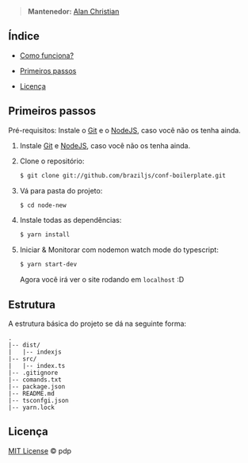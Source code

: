> **Mantenedor:** [Alan Christian](https://github.com/alangeek)

## Índice

- [Como funciona?](#como-funciona)
- [Primeiros passos](#primeiros-passos)

- [Licença](#licena)

## Primeiros passos

Pré-requisitos: Instale o [Git](http://git-scm.com/downloads) e o [NodeJS](http://nodejs.org/download/), caso você não os tenha ainda.

1. Instale [Git](http://git-scm.com/downloads) e [NodeJS](http://nodejs.org/download/), caso você não os tenha ainda.

2. Clone o repositório:

   ```sh
   $ git clone git://github.com/braziljs/conf-boilerplate.git
   ```

3. Vá para pasta do projeto:

   ```sh
   $ cd node-new
   ```

4. Instale todas as dependências:

   ```sh
   $ yarn install
   ```

5. Iniciar & Monitorar com nodemon watch mode do typescript:

   ```sh
   $ yarn start-dev
   ```

   Agora você irá ver o site rodando em `localhost` :D

## Estrutura

A estrutura básica do projeto se dá na seguinte forma:

```
.
|-- dist/
|   |-- indexjs
|-- src/
|   |-- index.ts
|-- .gitignore
|-- comands.txt
|-- package.json
|-- README.md
|-- tsconfgi.json
|-- yarn.lock
```

## Licença

[MIT License](http://braziljs.mit-license.org/) © pdp

